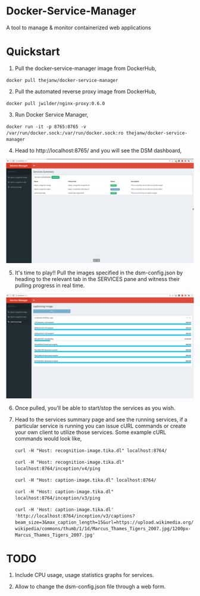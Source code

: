 # Docker-Service-Manager
A tool to manage &amp; monitor containerized web applications

# Quickstart
1. Pull the docker-service-manager image from DockerHub,

`docker pull thejanw/docker-service-manager`

2. Pull the automated reverse proxy image from DockerHub,

`docker pull jwilder/nginx-proxy:0.6.0`

3. Run Docker Service Manager,

`docker run -it -p 8765:8765 -v /var/run/docker.sock:/var/run/docker.sock:ro thejanw/docker-service-manager`

4. Head to http://localhost:8765/ and you will see the DSM dashboard,

![alt text](https://raw.githubusercontent.com/ThejanW/Docker-Service-Manager/master/imgs/dsm-service-summary.png)

5. It's time to play!! Pull the images specified in the dsm-config.json by heading to the relevant tab in the 
SERVICES pane and witness their pulling progress in real time. 

![alt text](https://raw.githubusercontent.com/ThejanW/Docker-Service-Manager/master/imgs/dsm-pulling-image.png)

6. Once pulled, you'll be able to start/stop the services as you wish.

7. Head to the services summary page and see the running services, 
if a particular service is running you can issue cURL commands or create your own client to utilize those services.
Some example cURL commands would look like,

    `curl -H "Host: recognition-image.tika.dl" localhost:8764/`
    
    `curl -H "Host: recognition-image.tika.dl" localhost:8764/inception/v4/ping`

    `curl -H "Host: caption-image.tika.dl" localhost:8764/`
    
    `curl -H "Host: caption-image.tika.dl" localhost:8764/inception/v3/ping`
    
    `curl -H 'Host: caption-image.tika.dl' 'http://localhost:8764/inception/v3/captions?beam_size=3&max_caption_length=15&url=https://upload.wikimedia.org/wikipedia/commons/thumb/1/1d/Marcus_Thames_Tigers_2007.jpg/1200px-Marcus_Thames_Tigers_2007.jpg'
`

# TODO

1. Include CPU usage, usage statistics graphs for services.

2. Allow to change the dsm-config.json file through a web form.
